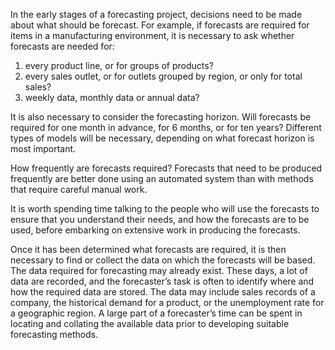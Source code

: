 In the early stages of a forecasting project, decisions need to be made about what should be forecast. For example, if forecasts are required for items in a manufacturing environment, it is necessary to ask whether forecasts are needed for:

1. every product line, or for groups of products?
2. every sales outlet, or for outlets grouped by region, or only for total sales?
3. weekly data, monthly data or annual data?
   
It is also necessary to consider the forecasting horizon. Will forecasts be required for one month in advance, for 6 months, or for ten years? Different types of models will be necessary, depending on what forecast horizon is most important.

How frequently are forecasts required? Forecasts that need to be produced frequently are better done using an automated system than with methods that require careful manual work.

It is worth spending time talking to the people who will use the forecasts to ensure that you understand their needs, and how the forecasts are to be used, before embarking on extensive work in producing the forecasts.

Once it has been determined what forecasts are required, it is then necessary to find or collect the data on which the forecasts will be based. The data required for forecasting may already exist. These days, a lot of data are recorded, and the forecaster’s task is often to identify where and how the required data are stored. The data may include sales records of a company, the historical demand for a product, or the unemployment rate for a geographic region. A large part of a forecaster’s time can be spent in locating and collating the available data prior to developing suitable forecasting methods.
